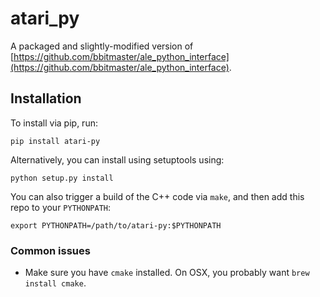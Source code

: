 # atari_py

A packaged and slightly-modified version of [https://github.com/bbitmaster/ale_python_interface](https://github.com/bbitmaster/ale_python_interface).

## Installation

To install via pip, run:

```pip install atari-py```

Alternatively, you can install using setuptools using:

```python setup.py install```

You can also trigger a build of the C++ code via `make`, and then add
this repo to your `PYTHONPATH`:

```export PYTHONPATH=/path/to/atari-py:$PYTHONPATH```

### Common issues

- Make sure you have `cmake` installed. On OSX, you probably want
  `brew install cmake`.
